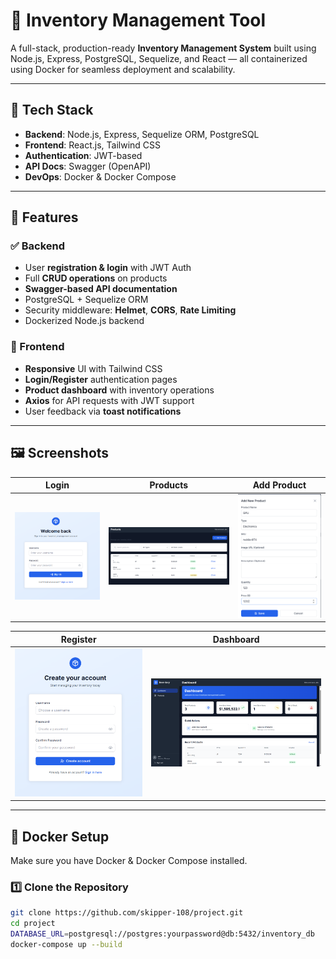 # 🧾 Inventory Management Tool

A full-stack, production-ready **Inventory Management System** built using Node.js, Express, PostgreSQL, Sequelize, and React — all containerized using Docker for seamless deployment and scalability.

---

## 🚀 Tech Stack

- **Backend**: Node.js, Express, Sequelize ORM, PostgreSQL
- **Frontend**: React.js, Tailwind CSS
- **Authentication**: JWT-based
- **API Docs**: Swagger (OpenAPI)
- **DevOps**: Docker & Docker Compose

---

## 🔧 Features

### ✅ Backend
- User **registration & login** with JWT Auth
- Full **CRUD operations** on products
- **Swagger-based API documentation**
- PostgreSQL + Sequelize ORM
- Security middleware: **Helmet**, **CORS**, **Rate Limiting**
- Dockerized Node.js backend

### 🎯 Frontend
- **Responsive** UI with Tailwind CSS
- **Login/Register** authentication pages
- **Product dashboard** with inventory operations
- **Axios** for API requests with JWT support
- User feedback via **toast notifications**

---

## 🖼️ Screenshots

| Login | Products | Add Product |
|-------|----------|-------------|
| ![Login](https://github.com/skipper-108/project/raw/main/assets/login.png) | ![Products](https://github.com/skipper-108/project/raw/main/assets/products.png) | ![New Product](https://github.com/skipper-108/project/raw/main/assets/newProduct.png) |

| Register | Dashboard |
|----------|-----------|
| ![New User](https://github.com/skipper-108/project/raw/main/assets/newUser.png) | ![Dashboard](https://github.com/skipper-108/project/raw/main/assets/dashBoard.png) |

---

## 🐳 Docker Setup

Make sure you have Docker & Docker Compose installed.

### 1️⃣ Clone the Repository

```bash
git clone https://github.com/skipper-108/project.git
cd project
DATABASE_URL=postgresql://postgres:yourpassword@db:5432/inventory_db
docker-compose up --build
